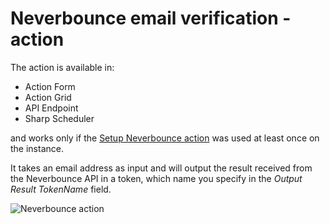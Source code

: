 # Neverbounce email verification - action

The action is available in:
* Action Form
* Action Grid
* API Endpoint
* Sharp Scheduler

and works only if the [Setup Neverbounce action](/setup-neverbounce-email-verification-action.html) was used at least once on the instance.

It takes an email address as input and will output the result received from the Neverbounce API in a token, which name you specify in the *Output Result TokenName* field.

![Neverbounce action](https://static.dnnsharp.com/documentation/neverbounce_action.png "Neverbounce Email Verification Action")